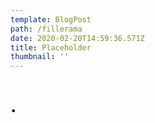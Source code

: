 ```yaml
---
template: BlogPost
path: /fillerama
date: 2020-02-20T14:59:36.571Z
title: Placeholder
thumbnail: ''
---
```

# .
